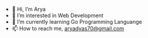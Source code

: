 - 👋 Hi, I’m Arya
- 👀 I’m interested in Web Development
- 🌱 I’m currently learning Go Programming Languange
- 📫 How to reach me, aryadyas70@gmail.com

<!---
aryadotid21/aryadotid21 is a ✨ special ✨ repository because its `README.md` (this file) appears on your GitHub profile.
You can click the Preview link to take a look at your changes.
--->
